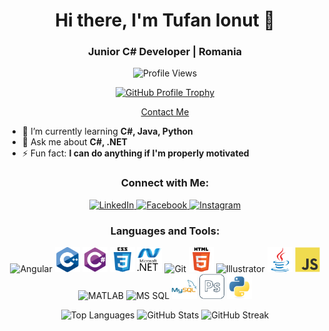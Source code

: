 <h1 align="center">Hi there, I'm Tufan Ionut 👋</h1>
<h3 align="center">Junior C# Developer | Romania</h3>

<p align="center"> 
  <img src="https://komarev.com/ghpvc/?username=tufanionut&label=Profile%20views&color=0e75b6&style=flat" alt="Profile Views"/> 
</p>

<p align="center"> 
  <a href="https://github.com/ryo-ma/github-profile-trophy">
    <img src="https://github-profile-trophy.vercel.app/?username=tufanionut" alt="GitHub Profile Trophy"/>
  </a> 
</p>

<p align="center"> 
  <a href="mailto:ionuttufan04@gmail.com">Contact Me</a>
</p>

- 🌱 I’m currently learning **C#, Java, Python**
- 💬 Ask me about **C#, .NET**
- ⚡ Fun fact: **I can do anything if I'm properly motivated**

<h3 align="center">Connect with Me:</h3>
<p align="center">
  <a href="https://www.linkedin.com/in/ionut-tufan-89b63318a/">
    <img src="https://raw.githubusercontent.com/rahuldkjain/github-profile-readme-generator/master/src/images/icons/Social/linked-in-alt.svg" alt="LinkedIn" height="30" width="40" />
  </a>
  <a href="https://fb.com/tufan ionut-petrisor">
    <img src="https://raw.githubusercontent.com/rahuldkjain/github-profile-readme-generator/master/src/images/icons/Social/facebook.svg" alt="Facebook" height="30" width="40" />
  </a>
  <a href="https://instagram.com/ionut_petrisor20">
    <img src="https://raw.githubusercontent.com/rahuldkjain/github-profile-readme-generator/master/src/images/icons/Social/instagram.svg" alt="Instagram" height="30" width="40" />
  </a>
</p>

<h3 align="center">Languages and Tools:</h3>
<p align="center"> 
  <img src="https://angular.io/assets/images/logos/angular/angular.svg" alt="Angular" width="40" height="40"/>
  <img src="https://raw.githubusercontent.com/devicons/devicon/master/icons/cplusplus/cplusplus-original.svg" alt="C++" width="40" height="40"/>
  <img src="https://raw.githubusercontent.com/devicons/devicon/master/icons/csharp/csharp-original.svg" alt="C#" width="40" height="40"/>
  <img src="https://raw.githubusercontent.com/devicons/devicon/master/icons/css3/css3-original-wordmark.svg" alt="CSS3" width="40" height="40"/>
  <img src="https://raw.githubusercontent.com/devicons/devicon/master/icons/dot-net/dot-net-original-wordmark.svg" alt=".NET" width="40" height="40"/>
  <img src="https://www.vectorlogo.zone/logos/git-scm/git-scm-icon.svg" alt="Git" width="40" height="40"/>
  <img src="https://raw.githubusercontent.com/devicons/devicon/master/icons/html5/html5-original-wordmark.svg" alt="HTML5" width="40" height="40"/>
  <img src="https://www.vectorlogo.zone/logos/adobe_illustrator/adobe_illustrator-icon.svg" alt="Illustrator" width="40" height="40"/>
  <img src="https://raw.githubusercontent.com/devicons/devicon/master/icons/java/java-original.svg" alt="Java" width="40" height="40"/>
  <img src="https://raw.githubusercontent.com/devicons/devicon/master/icons/javascript/javascript-original.svg" alt="JavaScript" width="40" height="40"/>
  <img src="https://upload.wikimedia.org/wikipedia/commons/2/21/Matlab_Logo.png" alt="MATLAB" width="40" height="40"/>
  <img src="https://www.svgrepo.com/show/303229/microsoft-sql-server-logo.svg" alt="MS SQL" width="40" height="40"/>
  <img src="https://raw.githubusercontent.com/devicons/devicon/master/icons/mysql/mysql-original-wordmark.svg" alt="MySQL" width="40" height="40"/>
  <img src="https://raw.githubusercontent.com/devicons/devicon/master/icons/photoshop/photoshop-line.svg" alt="Photoshop" width="40" height="40"/>
  <img src="https://raw.githubusercontent.com/devicons/devicon/master/icons/python/python-original.svg" alt="Python" width="40" height="40"/>
</p>

<div align="center">
  <img src="https://github-readme-stats.vercel.app/api/top-langs/?username=tufanionut&show_icons=true&locale=en&layout=compact" alt="Top Languages" style="width: 300px;" />
  <img src="https://github-readme-stats.vercel.app/api?username=tufanionut&show_icons=true&locale=en" alt="GitHub Stats" style="width: 300px;" />
  <img src="https://github-readme-streak-stats.herokuapp.com/?user=tufanionut" alt="GitHub Streak" style="width: 300px;" />
</div>

